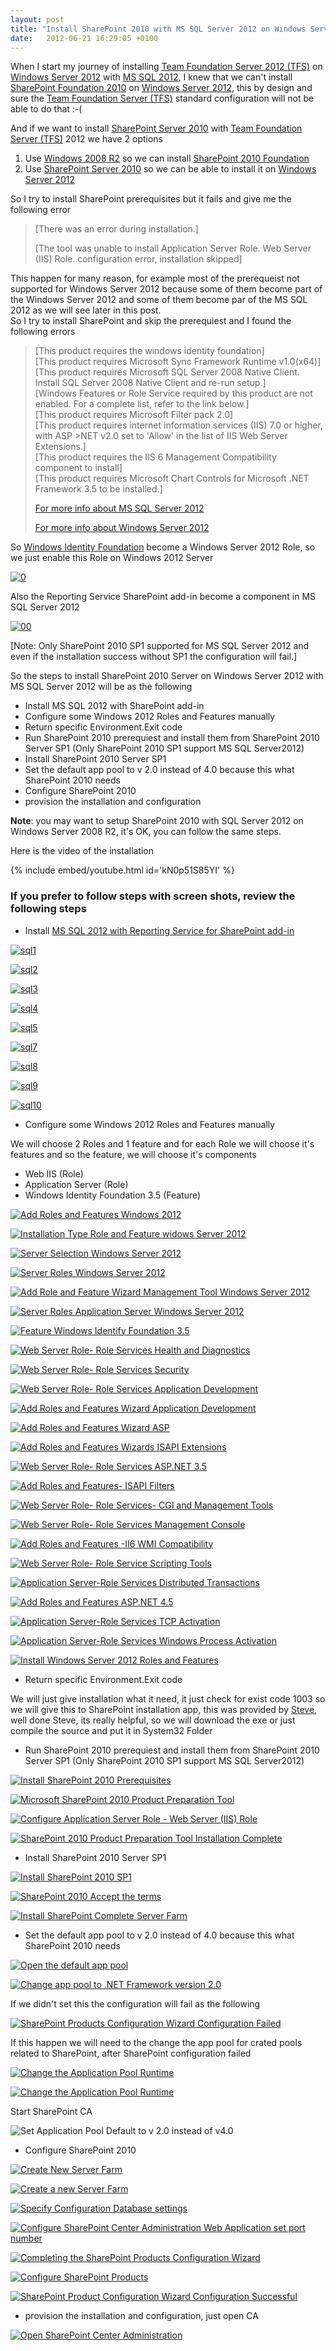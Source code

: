 ```yaml
---
layout: post
title: "Install SharePoint 2010 with MS SQL Server 2012 on Windows Server 2012"
date:   2012-06-21 16:29:05 +0100
---
```


When I start my journey of installing [Team Foundation Server 2012
(TFS)](http://msdn.microsoft.com/library/tfs) on
[Windows Server 2012](http://www.microsoft.com/en-us/server-cloud/windows-server/2012-default.aspx)
with [MS SQL 2012](http://www.microsoft.com/sqlserver/en/us/default.aspx),
I knew that we can\'t install [SharePoint Foundation 2010](http://sharepoint.microsoft.com/en-us/product/Related-Technologies/Pages/SharePoint-Foundation.aspx)
on [Windows Server 2012](http://www.microsoft.com/en-us/server-cloud/windows-server/2012-default.aspx),
this by design and sure the [Team Foundation Server (TFS)](http://msdn.microsoft.com/library/tfs)
standard configuration will not be able to do that :-(

And if we want to install [SharePoint Server 2010](http://technet.microsoft.com/en-us/library/cc303422.aspx)
with [Team Foundation Server (TFS)](http://msdn.microsoft.com/library/tfs) 2012 we
have 2 options

1.  Use [Windows 2008 R2](http://www.microsoft.com/en-us/server-cloud/windows-server/default.aspx)
    so we can install [SharePoint 2010 Foundation](http://sharepoint.microsoft.com/en-us/product/Related-Technologies/Pages/SharePoint-Foundation.aspx)
2.  Use [SharePoint Server 2010](http://technet.microsoft.com/en-us/library/cc303422.aspx)  so
    we can be able to install it on [Windows Server 2012](http://www.microsoft.com/en-us/server-cloud/windows-server/2012-default.aspx)

So I try to install SharePoint prerequisites but it fails and give me
the following error

> [There was an error during installation.]
>
> [The tool was unable to install Application Server Role. Web Server
> (IIS) Role. configuration
> error, installation skipped]

This happen for many reason, for example most of the prerequeist not
supported for Windows Server 2012 because some of them become part of
the Windows Server 2012 and some of them become par of the MS SQL 2012
as we will see later in this post.\
So I try to install SharePoint and skip the prerequiest  and I found the
following errors

> [This product requires the windows identity
> foundation]\
> [This product requires Microsoft Sync Framework Runtime
> v1.0(x64)]\
> [This product requires Microsoft SQL Server 2008 Native Client.
> Install SQL Server 2008 Native Client and re-run
> setup.]\
> [Windows Features or Role Service required by this product are not
> enabled. For a complete list, refer to the link
> below.]\
> [This product requires Microsoft Filter pack
> 2.0]\
> [This product requires internet information services (IIS) 7.0 or
> higher, with ASP \>NET v2.0 set to \'Allow\' in the list of IIS Web
> Server Extensions.]\
> [This product requires the IIS 6 Management Compatibility component to
> install]\
> [This product requires Microsoft Chart Controls for Microsoft .NET
> Framework 3.5 to be installed.]
>
> [For more info about MS SQL Server
> 2012](http://blogs.msdn.com/b/data-platform/?ocid=soc-n-eg-elite--MRadwan)
>
> [For more info about Windows Server 2012](http://blogs.technet.com/b/windowsserver/?ocid=soc-n-eg-elite--MRadwan)

So [Windows Identity Foundation](http://msdn.microsoft.com/en-us/security/aa570351.aspx) become
a Windows Server 2012 Role, so we just enable this Role on Windows 2012
Server

[![](/assets/img/2012/06/0.png "0")](/assets/img/2012/06/0.png)

Also the Reporting Service SharePoint add-in become a component in MS
SQL Server 2012

[![](/assets/img/2012/07/00-1.png "00")](/assets/img/2012/07/00-1.png)

[Note: Only SharePoint 2010 SP1 supported for MS SQL Server 2012 and
even if the installation success without SP1 the configuration will
fail.]

So the steps to install SharePoint 2010 Server on Windows Server 2012
with MS SQL Server 2012 will be as the following

-   Install MS SQL 2012 with SharePoint add-in
-   Configure some Windows 2012 Roles and Features manually
-   Return specific Environment.Exit code
-   Run SharePoint 2010 prerequiest  and install them from SharePoint
    2010 Server SP1 (Only SharePoint 2010 SP1 support MS SQL Server2012)
-   Install SharePoint 2010 Server SP1
-   Set the default app pool to v 2.0 instead of 4.0 because this what
    SharePoint 2010 needs
-   Configure SharePoint 2010
-   provision the installation and configuration



**Note**: you may want to setup SharePoint 2010 with SQL Server 2012 on
Windows Server 2008 R2, it\'s OK, you can follow the same steps.



Here is the video of the installation

{% include embed/youtube.html id='kN0p51S85YI' %}


### If you prefer to follow steps with screen shots, review the following steps

-   Install [MS SQL 2012 with Reporting Service for SharePoint add-in](http://www.microsoft.com/en-us/download/details.aspx?id=29068)



[![](/assets/img/2012/06/sql1.jpg "sql1")](/assets/img/2012/06/sql1.jpg)


[![](/assets/img/2012/06/sql2.png "sql2")](/assets/img/2012/06/sql2.png)


[![](/assets/img/2012/06/sql3.png "sql3")](/assets/img/2012/06/sql3.png)



[![](/assets/img/2012/06/sql4.png "sql4")](/assets/img/2012/06/sql4.png)


[![](/assets/img/2012/06/sql5.png "sql5")](/assets/img/2012/06/sql5.png)



[![](/assets/img/2012/06/sql7.png "sql7")](/assets/img/2012/06/sql7.png)


[![](/assets/img/2012/06/sql8.png "sql8")](/assets/img/2012/06/sql8.png)



[![](/assets/img/2012/06/sql9.png "sql9")](/assets/img/2012/06/sql9.png)


[![](/assets/img/2012/06/sql10.png "sql10")](/assets/img/2012/06/sql10.png)



-   Configure some Windows 2012 Roles and Features manually

We will choose 2 Roles and 1 feature and for each Role we will choose
it\'s features and so the feature, we will choose it\'s components


-   Web IIS (Role)
-   Application Server (Role)
-   Windows Identity Foundation 3.5 (Feature)



[![Add Roles and Features Windows
2012](/assets/img/2012/06/1.jpg "Add Roles and Features Windows 2012")](/assets/img/2012/06/1.jpg)

 


[![Installation Type Role and Feature widows Server 2012](/assets/img/2012/06/2.jpg "Installation Type Role and Feature widows Server 2012 ")](/assets/img/2012/06/2.jpg)






[![Server Selection Windows Server 2012](/assets/img/2012/06/3.jpg "Server Selection Windows Server 2012")](/assets/img/2012/06/3.jpg)




[![Server Roles Windows Server 2012](/assets/img/2012/06/4.jpg "Server Roles Windows Server 2012")](/assets/img/2012/06/4.jpg)


[![](/assets/img/2012/06/5.jpg "Add Role and Feature Wizard Management Tool Windows Server 2012")](/assets/img/2012/06/5.jpg)




[![Server Roles Application Server Windows Server 2012](/assets/img/2012/06/6.jpg "Server Roles Application Server Windows Server 2012")](/assets/img/2012/06/6.jpg)


[![Feature Windows Identify Foundation 3.5](/assets/img/2012/06/7.jpg "Feature Windows Identify Foundation 3.5")](/assets/img/2012/06/7.jpg)


[![Web Server Role- Role Services Health and Diagnostics](/assets/img/2012/06/8.jpg "Web Server Role- Role Services Health and Diagnostics")](/assets/img/2012/06/8.jpg)


[![Web Server Role- Role Services Security](/assets/img/2012/06/9.jpg "Web Server Role- Role Services Security ")](/assets/img/2012/06/9.jpg)





 





 





 





[![Web Server Role- Role Services Application Development](/assets/img/2012/06/10.jpg "Web Server Role- Role Services Application Development")](/assets/img/2012/06/10.jpg)



[![Add Roles and Features Wizard Application Development](/assets/img/2012/06/11.jpg "Add Roles and Features Wizard Application Development")](/assets/img/2012/06/11.jpg)


[![Add Roles and Features Wizard ASP](/assets/img/2012/06/12.jpg "Add Roles and Features Wizard ASP")](/assets/img/2012/06/12.jpg)



[![Add Roles and Features Wizards ISAPI Extensions](/assets/img/2012/06/13.jpg "Add Roles and Features Wizards ISAPI Extensions")](/assets/img/2012/06/13.jpg)

[![Web Server Role- Role Services ASP.NET 3.5](/assets/img/2012/06/14.jpg "Web Server Role- Role Services ASP.NET 3.5")](/assets/img/2012/06/14.jpg)





[![Add Roles and Features- ISAPI Filters](/assets/img/2012/06/15.jpg "Add Roles and Features- ISAPI Filters")](/assets/img/2012/06/15.jpg)


[![](/assets/img/2012/06/16.jpg "Web Server Role- Role Services- CGI and Management Tools")](/assets/img/2012/06/16.jpg)


[![Web Server Role- Role Services Management Console](/assets/img/2012/06/17.jpg "Web Server Role- Role Services Management Console")](/assets/img/2012/06/17.jpg)




[![Add Roles and Features -II6 WMI Compatibility](/assets/img/2012/06/18.jpg "Add Roles and Features -II6 WMI Compatibility ")](/assets/img/2012/06/18.jpg)





 




[![Web Server Role- Role Service Scripting Tools](/assets/img/2012/06/19.jpg "Web Server Role- Role Service Scripting Tools")](/assets/img/2012/06/19.jpg)





 





 





 





[![Application Server-Role Services Distributed Transactions](/assets/img/2012/06/20.jpg "Application Server-Role Services Distributed Transactions")](/assets/img/2012/06/20.jpg)




[![Add Roles and Features ASP.NET 4.5](/assets/img/2012/06/21.jpg "Add Roles and Features ASP.NET 4.5")](/assets/img/2012/06/21.jpg)


[![Application Server-Role Services TCP Activation](/assets/img/2012/06/22.jpg "Application Server-Role Services TCP Activation")](/assets/img/2012/06/22.jpg)





 





 





 





[![Application Server-Role Services Windows Process Activation](/assets/img/2012/06/23.jpg "Application Server-Role Services Windows Process Activation")](/assets/img/2012/06/23.jpg)





 





 





[![Install Windows Server 2012 Roles and Features](/assets/img/2012/06/install-windows-server-2012-roles-and-features.png "Install Windows Server 2012 Roles and Features")](/assets/img/2012/06/install-windows-server-2012-roles-and-features.png)



-   Return specific Environment.Exit code


We will just give installation what it need, it just check for exist
code 1003 so we will give this to SharePoint installation app, this was
provided by
[Steve](http://blog.hand-net.com/sharepoint/2010-06-10-error-lors-de-linstallation-des-office-web-apps-2010-sur-windows-7.htm "Steve"),
well done Steve, its really helpful, so we will download the exe or just
compile the source and put it in System32 Folder


-   Run SharePoint 2010 prerequiest  and install them from SharePoint
    2010 Server SP1 (Only SharePoint 2010 SP1 support MS SQL Server2012)

[![Install SharePoint 2010 Prerequisites](/assets/img/2012/06/24.jpg "Install SharePoint 2010 Prerequisites")](/assets/img/2012/06/24.jpg)



[![Microsoft SharePoint 2010 Product Preparation Tool](/assets/img/2012/06/25.jpg "Microsoft SharePoint 2010 Product Preparation Tool")](/assets/img/2012/06/25.jpg)



[![Configure Application Server Role - Web Server (IIS) Role](/assets/img/2012/06/26.jpg "Configure Application Server Role - Web Server (IIS) Role")](/assets/img/2012/06/26.jpg)



[![SharePoint 2010 Product Preparation Tool Installation Complete](/assets/img/2012/06/27.jpg "SharePoint 2010 Product Preparation Tool Installation Complete")](/assets/img/2012/06/27.jpg)


-   Install SharePoint 2010 Server SP1


[![Install SharePoint 2010 SP1](/assets/img/2012/06/29.jpg "Install SharePoint 2010 SP1")](/assets/img/2012/06/29.jpg)


[![SharePoint 2010 Accept the terms](/assets/img/2012/06/30.jpg "SharePoint 2010 Accept the terms ")](/assets/img/2012/06/30.jpg)


[![Install SharePoint Complete Server Farm](/assets/img/2012/06/31.jpg "Install SharePoint Complete Server Farm ")](/assets/img/2012/06/31.jpg)


-   Set the default app pool to v 2.0 instead of 4.0 because this what
    SharePoint 2010 needs


[![Open the default app pool](/assets/img/2012/06/42.jpg "Open the default app pool ")](/assets/img/2012/06/42.jpg)



[![Change app pool to .NET Framework version 2.0](/assets/img/2012/06/43.jpg "Change app pool to .NET Framework version 2.0")](/assets/img/2012/06/43.jpg)



If we didn\'t set this the configuration will fail as the following

[![SharePoint Products Configuration Wizard Configuration Failed](/assets/img/2012/06/37.jpg "SharePoint Products Configuration Wizard Configuration Failed")](/assets/img/2012/06/37.jpg)


If this happen we will need to the change the app pool for crated
pools related to SharePoint, after SharePoint configuration failed



[![Change the Application Pool Runtime](/assets/img/2012/06/38.jpg "Change the Application Pool Runtime")](/assets/img/2012/06/38.jpg)


[![Change the Application Pool Runtime](/assets/img/2012/06/39.jpg "Change the Application Pool Runtime")](/assets/img/2012/06/39.jpg)



Start SharePoint CA

![Set Application Pool Default to v 2.0 instead of v4.0](/assets/img/2012/06/40.jpg "Set Application Pool Default to v 2.0 instead of v 4.0")




-   Configure SharePoint 2010

[![Create New Server Farm](/assets/img/2012/06/32.jpg "Create New Server Farm")](/assets/img/2012/06/32.jpg)



[![Create a new Server Farm](/assets/img/2012/06/32.jpg "Create a new Server Farm")](/assets/img/2012/06/32.jpg)


[![Specify Configuration Database settings](/assets/img/2012/06/33.jpg "Specify Configuration Database settings")](/assets/img/2012/06/33.jpg)




[![Configure SharePoint Center Administration Web Application set port number](/assets/img/2012/06/34.jpg "Configure SharePoint Center Administration Web Application set port number")](/assets/img/2012/06/34.jpg)







[![Completing the SharePoint Products Configuration Wizard](/assets/img/2012/06/35.jpg "Completing the SharePoint Products Configuration Wizard ")](/assets/img/2012/06/35.jpg)

 





[![Configure SharePoint Products](/assets/img/2012/06/36.jpg "Configure SharePoint Products ")](/assets/img/2012/06/36.jpg)








[![SharePoint Product Configuration Wizard Configuration Successful](/assets/img/2012/06/44.jpg "SharePoint Product Configuration Wizard Configuration Successful ")](/assets/img/2012/06/44.jpg)




-   provision the installation and configuration, just open CA

[![Open SharePoint Center Administration](/assets/img/2012/06/41.jpg "Open SharePoint Center Administration ")](/assets/img/2012/06/41.jpg)

